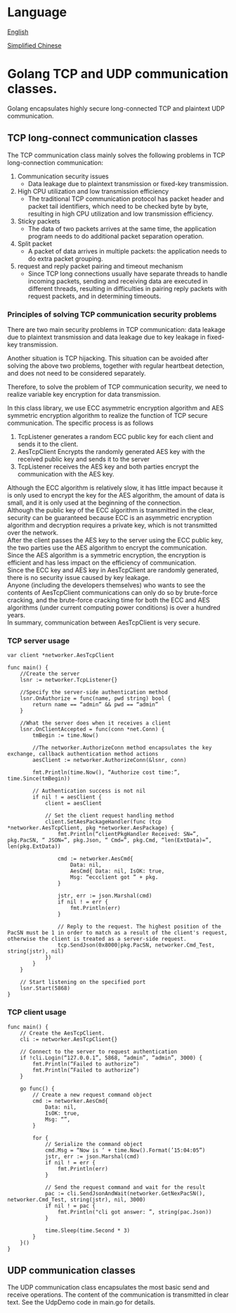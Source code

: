 # Language 
[English](README.md) 

[Simplified Chinese](README.zh_cn.md) 

# Golang TCP and UDP communication classes. 

Golang encapsulates highly secure long-connected TCP and plaintext UDP communication. 



## TCP long-connect communication classes 

The TCP communication class mainly solves the following problems in TCP long-connection communication: 

1. Communication security issues 
    - Data leakage due to plaintext transmission or fixed-key transmission.
2. High CPU utilization and low transmission efficiency 
    - The traditional TCP communication protocol has packet header and packet tail identifiers, which need to be checked byte by byte, resulting in high CPU utilization and low transmission efficiency. 
3. Sticky packets 
    - The data of two packets arrives at the same time, the application program needs to do additional packet separation operation. 
4. Split packet 
    - A packet of data arrives in multiple packets: the application needs to do extra packet grouping. 
5. request and reply packet pairing and timeout mechanism 
    - Since TCP long connections usually have separate threads to handle incoming packets, sending and receiving data are executed in different threads, resulting in difficulties in pairing reply packets with request packets, and in determining timeouts. 

### Principles of solving TCP communication security problems 

There are two main security problems in TCP communication: data leakage due to plaintext transmission and data leakage due to key leakage in fixed-key transmission. 

Another situation is TCP hijacking. This situation can be avoided after solving the above two problems, together with regular heartbeat detection, and does not need to be considered separately. 

Therefore, to solve the problem of TCP communication security, we need to realize variable key encryption for data transmission. 

In this class library, we use ECC asymmetric encryption algorithm and AES symmetric encryption algorithm to realize the function of TCP secure communication. The specific process is as follows 

1. TcpListener generates a random ECC public key for each client and sends it to the client.
2. AesTcpClient Encrypts the randomly generated AES key with the received public key and sends it to the server
3. TcpListener receives the AES key and both parties encrypt the communication with the AES key.  

Although the ECC algorithm is relatively slow, it has little impact because it is only used to encrypt the key for the AES algorithm, the amount of data is small, and it is only used at the beginning of the connection. <br />
Although the public key of the ECC algorithm is transmitted in the clear, security can be guaranteed because ECC is an asymmetric encryption algorithm and decryption requires a private key, which is not transmitted over the network. <br />
After the client passes the AES key to the server using the ECC public key, the two parties use the AES algorithm to encrypt the communication. <br />
Since the AES algorithm is a symmetric encryption, the encryption is efficient and has less impact on the efficiency of communication. <br />
Since the ECC key and AES key in AesTcpClient are randomly generated, there is no security issue caused by key leakage. <br />
Anyone (including the developers themselves) who wants to see the contents of AesTcpClient communications can only do so by brute-force cracking, and the brute-force cracking time for both the ECC and AES algorithms (under current computing power conditions) is over a hundred years. <br />
In summary, communication between AesTcpClient is very secure.

### TCP server usage 

``` golang 
var client *networker.AesTcpClient 

func main() { 
	//Create the server 
	lsnr := networker.TcpListener{} 

	//Specify the server-side authentication method 
	lsnr.OnAuthorize = func(name, pwd string) bool { 
		return name == “admin” && pwd == “admin” 
	} 

	//What the server does when it receives a client 
	lsnr.OnClientAccepted = func(conn *net.Conn) { 
		tmBegin := time.Now() 

		//The networker.AuthorizeConn method encapsulates the key exchange, callback authentication method actions 
		aesClient := networker.AuthorizeConn(&lsnr, conn) 

		fmt.Println(time.Now(), “Authorize cost time:”, time.Since(tmBegin)) 

		// Authentication success is not nil 
		if nil ! = aesClient { 
			client = aesClient 

			// Set the client request handling method 
			client.SetAesPackageHandler(func (tcp *networker.AesTcpClient, pkg *networker.AesPackage) { 
				fmt.Println(“clientPkgHandler Received: SN=”, pkg.PacSN, “ JSON=”, pkg.Json, “ Cmd=”, pkg.Cmd, “len(ExtData)=”, len(pkg.ExtData)) 

				cmd := networker.AesCmd{ 
					Data: nil, 
					AesCmd{ Data: nil, IsOK: true, 
					Msg: “eccclient got ” + pkg. 
				} 

				jstr, err := json.Marshal(cmd) 
				if nil ! = err { 
					fmt.Println(err) 
				} 

				// Reply to the request. The highest position of the PacSN must be 1 in order to match as a result of the client's request, otherwise the client is treated as a server-side request.
				tcp.SendJson(0x8000|pkg.PacSN, networker.Cmd_Test, string(jstr), nil) 
			}) 
		} 
	} 

	// Start listening on the specified port 
	lsnr.Start(5868) 
} 
``` 

### TCP client usage 

``` golang 
func main() { 
	// Create the AesTcpClient.
	cli := networker.AesTcpClient{}

	// Connect to the server to request authentication
	if !cli.Login(“127.0.0.1”, 5868, “admin”, “admin”, 3000) {
		fmt.Println(“Failed to authorize”)
		fmt.Println(“Failed to authorize”)
	}

	go func() {
		// Create a new request command object
		cmd := networker.AesCmd{
			Data: nil,
			IsOK: true,
			Msg: “”,
		}

		for {
			// Serialize the command object
			cmd.Msg = “Now is ‘ + time.Now().Format(’15:04:05”)
			jstr, err := json.Marshal(cmd)
			if nil ! = err {
				fmt.Println(err)
			}

			// Send the request command and wait for the result
			pac := cli.SendJsonAndWait(networker.GetNexPacSN(), networker.Cmd_Test, string(jstr), nil, 3000)
			if nil ! = pac {
				fmt.Println("cli got answer: ”, string(pac.Json))
			}

			time.Sleep(time.Second * 3)
		}
	}()
}
``` 

## UDP communication classes

The UDP communication class encapsulates the most basic send and receive operations. The content of the communication is transmitted in clear text. See the UdpDemo code in main.go for details.
